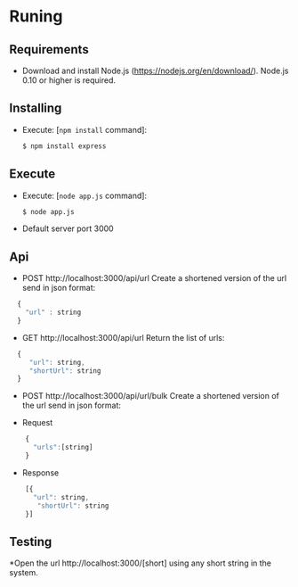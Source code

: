 # Runing

## Requirements

 * Download and install Node.js (https://nodejs.org/en/download/).
   Node.js 0.10 or higher is required.

## Installing

 * Execute: [`npm install` command]:

	```bash
	$ npm install express
	```

## Execute

  * Execute: [`node app.js` command]:

	```bash
	$ node app.js
	```

  * Default server port 3000

## Api

  * POST http://localhost:3000/api/url Create a shortened version of the url send in json format:

  ```javascript
	{
	  "url" : string
	}
  ```

  * GET http://localhost:3000/api/url Return the list of urls:

  ```javascript
	{
	   "url": string,
       "shortUrl": string
	}
  ```

  * POST http://localhost:3000/api/url/bulk Create a shortened version of the url send in json format:
- Request
```javascript
	{
	  "urls":[string]
	}
  ```
  
 - Response
     
```javascript
	[{
	  "url": string,
       "shortUrl": string
	}]
  ```

## Testing

  *Open the url http://localhost:3000/[short] using any short string in the system.